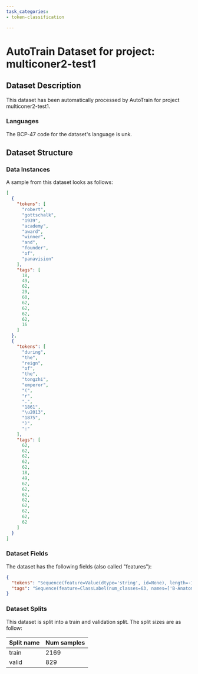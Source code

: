 ```yaml
---
task_categories:
- token-classification

---
```

# AutoTrain Dataset for project: multiconer2-test1

## Dataset Description

This dataset has been automatically processed by AutoTrain for project multiconer2-test1.

### Languages

The BCP-47 code for the dataset's language is unk.

## Dataset Structure

### Data Instances

A sample from this dataset looks as follows:

```json
[
  {
    "tokens": [
      "robert",
      "gottschalk",
      "1939",
      "academy",
      "award",
      "winner",
      "and",
      "founder",
      "of",
      "panavision"
    ],
    "tags": [
      18,
      49,
      62,
      29,
      60,
      62,
      62,
      62,
      62,
      16
    ]
  },
  {
    "tokens": [
      "during",
      "the",
      "reign",
      "of",
      "the",
      "tongzhi",
      "emperor",
      "(",
      "r",
      ".",
      "1861",
      "\u2013",
      "1875",
      ")",
      ":"
    ],
    "tags": [
      62,
      62,
      62,
      62,
      62,
      18,
      49,
      62,
      62,
      62,
      62,
      62,
      62,
      62,
      62
    ]
  }
]
```

### Dataset Fields

The dataset has the following fields (also called "features"):

```json
{
  "tokens": "Sequence(feature=Value(dtype='string', id=None), length=-1, id=None)",
  "tags": "Sequence(feature=ClassLabel(num_classes=63, names=['B-AnatomicalStructure', 'B-ArtWork', 'B-Artist', 'B-Athlete', 'B-CarManufacturer', 'B-Cleric', 'B-Clothing', 'B-Disease', 'B-Drink', 'B-Facility', 'B-Food', 'B-HumanSettlement', 'B-MedicalProcedure', 'B-Medication/Vaccine', 'B-MusicalGRP', 'B-MusicalWork', 'B-ORG', 'B-OtherLOC', 'B-OtherPER', 'B-OtherPROD', 'B-Politician', 'B-PrivateCorp', 'B-PublicCorp', 'B-Scientist', 'B-Software', 'B-SportsGRP', 'B-SportsManager', 'B-Station', 'B-Vehicle', 'B-VisualWork', 'B-WrittenWork', 'I-AnatomicalStructure', 'I-ArtWork', 'I-Artist', 'I-Athlete', 'I-CarManufacturer', 'I-Cleric', 'I-Clothing', 'I-Disease', 'I-Drink', 'I-Facility', 'I-Food', 'I-HumanSettlement', 'I-MedicalProcedure', 'I-Medication/Vaccine', 'I-MusicalGRP', 'I-MusicalWork', 'I-ORG', 'I-OtherLOC', 'I-OtherPER', 'I-OtherPROD', 'I-Politician', 'I-PrivateCorp', 'I-PublicCorp', 'I-Scientist', 'I-Software', 'I-SportsGRP', 'I-SportsManager', 'I-Station', 'I-Vehicle', 'I-VisualWork', 'I-WrittenWork', 'O'], id=None), length=-1, id=None)"
}
```

### Dataset Splits

This dataset is split into a train and validation split. The split sizes are as follow:

| Split name   | Num samples         |
| ------------ | ------------------- |
| train        | 2169 |
| valid        | 829 |
